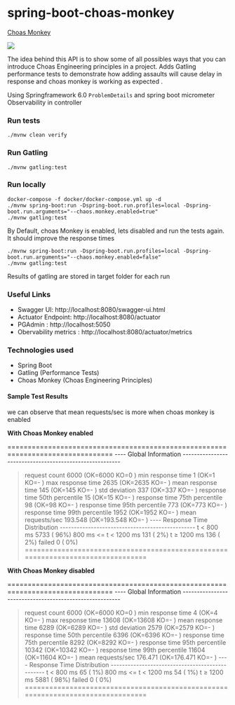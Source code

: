 # spring-boot-choas-monkey

[Choas Monkey](https://netflix.github.io/chaosmonkey/)


![](../images/choas-monkey.png)

The idea behind this API is to show some of all possibles ways that you can introduce Choas Engineering principles in a project. Adds Gatling performance tests to demonstrate how adding assaults will cause delay in response and choas monkey is working as expected .

Using Springframework 6.0 `ProblemDetails` and spring boot micrometer Observability in controller

### Run tests

```shell
./mvnw clean verify
```

### Run Gatling

```shell
./mvnw gatling:test
```

### Run locally

```shell
docker-compose -f docker/docker-compose.yml up -d
./mvnw spring-boot:run -Dspring-boot.run.profiles=local -Dspring-boot.run.arguments="--chaos.monkey.enabled=true"
./mvnw gatling:test
```

By Default, choas Monkey is enabled, lets disabled and run the tests again. It should improve the response times

```shell
./mvnw spring-boot:run -Dspring-boot.run.profiles=local -Dspring-boot.run.arguments="--chaos.monkey.enabled=false"
./mvnw gatling:test
```

Results of gatling are stored in target folder for each run

### Useful Links

* Swagger UI: http://localhost:8080/swagger-ui.html
* Actuator Endpoint: http://localhost:8080/actuator
* PGAdmin : http://localhost:5050
* Obervability metrics : http://localhost:8080/actuator/metrics

### Technologies used

* Spring Boot
* Gatling (Performance Tests)
* Choas Monkey (Choas Engineering Principles)

#### Sample Test Results

we can observe that mean requests/sec is more when choas monkey is enabled

**With Choas Monkey enabled**

\================================================================================ ---- Global Information --------------------------------------------------------

> request count 6000 (OK=6000 KO=0 ) min response time 1 (OK=1 KO=- ) max response time 2635 (OK=2635 KO=- ) mean response time 145 (OK=145 KO=- ) std deviation 337 (OK=337 KO=- ) response time 50th percentile 15 (OK=15 KO=- ) response time 75th percentile 98 (OK=98 KO=- ) response time 95th percentile 773 (OK=773 KO=- ) response time 99th percentile 1952 (OK=1952 KO=- ) mean requests/sec 193.548 (OK=193.548 KO=- ) ---- Response Time Distribution ------------------------------------------------ t < 800 ms 5733 ( 96%) 800 ms <= t < 1200 ms 131 ( 2%) t ≥ 1200 ms 136 ( 2%) failed 0 ( 0%) ================================================================================

**With Choas Monkey disabled**

\================================================================================ ---- Global Information --------------------------------------------------------

> request count 6000 (OK=6000 KO=0 ) min response time 4 (OK=4 KO=- ) max response time 13608 (OK=13608 KO=- ) mean response time 6289 (OK=6289 KO=- ) std deviation 2579 (OK=2579 KO=- ) response time 50th percentile 6396 (OK=6396 KO=- ) response time 75th percentile 8292 (OK=8292 KO=- ) response time 95th percentile 10342 (OK=10342 KO=- ) response time 99th percentile 11604 (OK=11604 KO=- ) mean requests/sec 176.471 (OK=176.471 KO=- ) ---- Response Time Distribution ------------------------------------------------ t < 800 ms 65 ( 1%) 800 ms <= t < 1200 ms 54 ( 1%) t ≥ 1200 ms 5881 ( 98%) failed 0 ( 0%) ================================================================================
